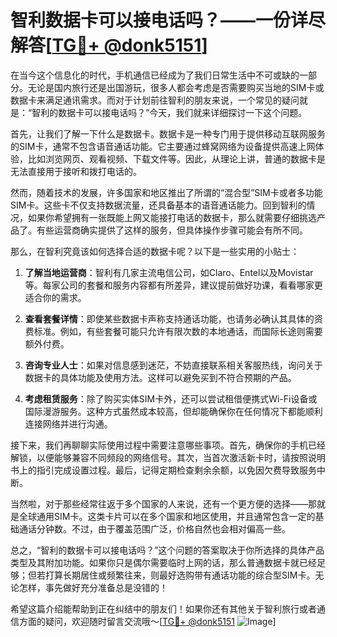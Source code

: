 # 智利数据卡可以接电话吗？——一份详尽解答[[TG💪+ @donk5151](https://t.me/s/donk5151)]

在当今这个信息化的时代，手机通信已经成为了我们日常生活中不可或缺的一部分。无论是国内旅行还是出国游玩，很多人都会考虑是否需要购买当地的SIM卡或数据卡来满足通讯需求。而对于计划前往智利的朋友来说，一个常见的疑问就是：“智利的数据卡可以接电话吗？”今天，我们就来详细探讨一下这个问题。

首先，让我们了解一下什么是数据卡。数据卡是一种专门用于提供移动互联网服务的SIM卡，通常不包含语音通话功能。它主要通过蜂窝网络为设备提供高速上网体验，比如浏览网页、观看视频、下载文件等。因此，从理论上讲，普通的数据卡是无法直接用于接听和拨打电话的。

然而，随着技术的发展，许多国家和地区推出了所谓的“混合型”SIM卡或者多功能SIM卡。这些卡不仅支持数据流量，还具备基本的语音通话能力。回到智利的情况，如果你希望拥有一张既能上网又能接打电话的数据卡，那么就需要仔细挑选产品了。有些运营商确实提供了这样的服务，但具体操作步骤可能会有所不同。

那么，在智利究竟该如何选择合适的数据卡呢？以下是一些实用的小贴士：

1. **了解当地运营商**：智利有几家主流电信公司，如Claro、Entel以及Movistar等。每家公司的套餐和服务内容都有所差异，建议提前做好功课，看看哪家更适合你的需求。
   
2. **查看套餐详情**：即使某些数据卡声称支持通话功能，也请务必确认其具体的资费标准。例如，有些套餐可能只允许有限次数的本地通话，而国际长途则需要额外付费。

3. **咨询专业人士**：如果对信息感到迷茫，不妨直接联系相关客服热线，询问关于数据卡的具体功能及使用方法。这样可以避免买到不符合预期的产品。

4. **考虑租赁服务**：除了购买实体SIM卡外，还可以尝试租借便携式Wi-Fi设备或国际漫游服务。这种方式虽然成本较高，但却能确保你在任何情况下都能顺利连接网络并进行沟通。

接下来，我们再聊聊实际使用过程中需要注意哪些事项。首先，确保你的手机已经解锁，以便能够兼容不同频段的网络信号。其次，当首次激活新卡时，请按照说明书上的指引完成设置过程。最后，记得定期检查剩余余额，以免因欠费导致服务中断。

当然啦，对于那些经常往返于多个国家的人来说，还有一个更方便的选择——那就是全球通用SIM卡。这类卡片可以在多个国家和地区使用，并且通常包含一定的基础通话分钟数。不过，由于覆盖范围广泛，价格自然也会相对偏高一些。

总之，“智利的数据卡可以接电话吗？”这个问题的答案取决于你所选择的具体产品类型及其附加功能。如果你只是偶尔需要临时上网的话，那么普通数据卡就已经足够；但若打算长期居住或频繁往来，则最好选购带有通话功能的综合型SIM卡。无论怎样，事先做好充分准备总是没错的！

希望这篇介绍能帮助到正在纠结中的朋友们！如果你还有其他关于智利旅行或者通信方面的疑问，欢迎随时留言交流哦～[[TG💪+ @donk5151](https://t.me/s/donk5151) ![Image](https://i.postimg.cc/rwNCRYN7/Snipaste-2025-04-30-17-27-05.png)]